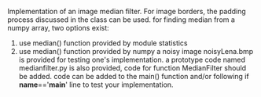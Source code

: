 Implementation of an image median filter.
For image borders, the padding process discussed in the class can be used.
for finding median from a numpy array, two options exist:
1. use median() function provided by module statistics
2. use median() function provided by numpy
a noisy image noisyLena.bmp is provided for testing one's implementation.
a prototype code named medianfilter.py is also provided, code for function MedianFilter should be added. 
code can be added to the main() function and/or following if __name__=='__main__' line to test your implementation.

